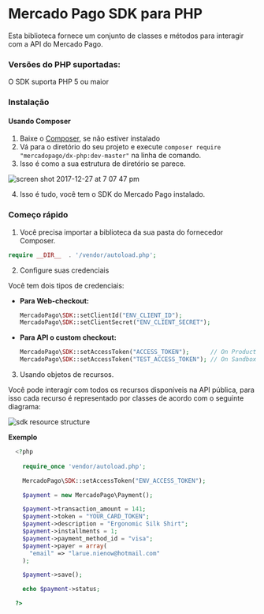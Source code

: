 # Mercado Pago SDK para PHP

Esta biblioteca fornece um conjunto de classes e métodos para interagir com a API do Mercado Pago.

### Versões do PHP suportadas:

O SDK suporta PHP 5 ou maior

### Instalação 

#### Usando Composer

1. Baixe o [Composer](https://getcomposer.org/download/), se não estiver instalado
2. Vá para o diretório do seu projeto e execute `composer require "mercadopago/dx-php:dev-master"` na linha de comando.
3. Isso é como a sua estrutura de diretório se parece.

![screen shot 2017-12-27 at 7 07 47 pm](https://user-images.githubusercontent.com/864790/34394635-44f7745a-eb39-11e7-981d-77cf759cf05f.png)

4. Isso é tudo, você tem o SDK do Mercado Pago instalado.

### Começo rápido

1. Você precisa importar a biblioteca da sua pasta do fornecedor Composer.

  ```php
  require __DIR__  . '/vendor/autoload.php';
  ```

2. Configure suas credenciais

  Você tem dois tipos de credenciais:

  * **Para Web-checkout:**
    ```php
    MercadoPago\SDK::setClientId("ENV_CLIENT_ID");
    MercadoPago\SDK::setClientSecret("ENV_CLIENT_SECRET");
    ```

  * **Para API o custom checkout:**
    ```php
    MercadoPago\SDK::setAccessToken("ACCESS_TOKEN");      // On Production
    MercadoPago\SDK::setAccessToken("TEST_ACCESS_TOKEN"); // On Sandbox
    ```

3. Usando objetos de recursos.

  Você pode interagir com todos os recursos disponíveis na API pública, para isso cada recurso é representado por classes de acordo com o seguinte diagrama:
  
  ![sdk resource structure](https://user-images.githubusercontent.com/864790/34393059-9acad058-eb2e-11e7-9987-494eaf19d109.png)
  
  **Exemplo**
  
```php
  <?php
  
    require_once 'vendor/autoload.php';

    MercadoPago\SDK::setAccessToken("ENV_ACCESS_TOKEN");

    $payment = new MercadoPago\Payment();

    $payment->transaction_amount = 141;
    $payment->token = "YOUR_CARD_TOKEN";
    $payment->description = "Ergonomic Silk Shirt";
    $payment->installments = 1;
    $payment->payment_method_id = "visa";
    $payment->payer = array(
      "email" => "larue.nienow@hotmail.com"
    );

    $payment->save();

    echo $payment->status;

  ?>
```

